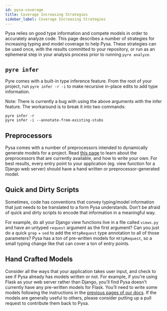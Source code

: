 ```yaml
---
id: pysa-coverage
title: Coverage Increasing Strategies
sidebar_label: Coverage Increasing Strategies
---
```


Pysa relies on good type information and compete models in order to accurately analyze code. This page describes a number of strategies for increasing typing and model coverage to help Pysa. These strategies can be used once, with the results committed to your repository, or run as an ephemeral step in your analysis process prior to running `pyre analyze`.

## `pyre infer`

Pyre comes with a built-in type inference feature. From the root of your project, run `pyre infer -r -i` to make recursive in-place edits to add type information.

Note: There is currently a bug with using the above arguments with the infer feature. The workaround is to break it into two commands:
```
pyre infer -r
pyre infer -i --annotate-from-existing-stubs
```

## Preprocessors

Pysa comes with a number of preprocessors intended to dynamically generate models for a project. Read [this page](pysa_precollectors.md) to learn about the preprocessors that are currently available, and how to write your own. For best results, every entry point to your application (eg. view function for a Django web server) should have a hand written or preprocessor-generated model.

## Quick and Dirty Scripts

Sometimes, code has conventions that convey typing/model information that just needs to be translated to a form Pysa understands. Don't be afraid of quick and dirty scripts to encode that information in a meaningful way.

For example, do all your Django view functions live in a file called `views.py` and have an untyped `request` argument as the first argument? Can you just do a quick `grep` + `sed` to add the `HttpRequest` type annotation to all of those parameters? Pysa has a ton of pre-written models for `HttpRequest`, so a small typing change like that can cover a ton of entry points.

## Hand Crafted Models

Consider all the ways that your application takes user input, and check to see if Pysa already has models written or not. For example, if you're using Flask as your web server rather than Django, you'll find Pysa doesn't currently have any pre-written models for Flask. You'll need to write some models following the instructions in the [previous pages of our docs](pysa_basics.md). If the models are generally useful to others, please consider putting up a pull request to contribute them back to Pysa.
